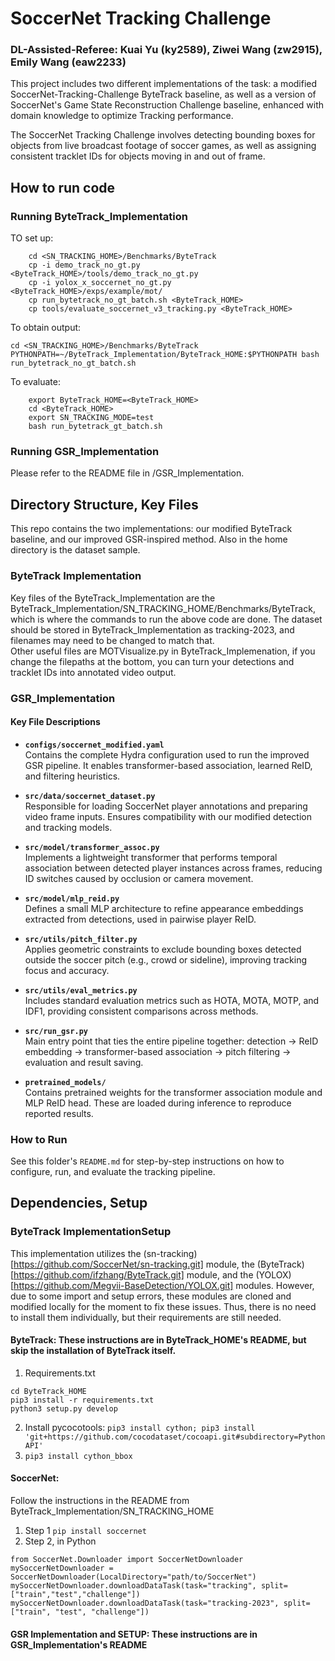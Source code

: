 # SoccerNet Tracking Challenge
### DL-Assisted-Referee: Kuai Yu (ky2589), Ziwei Wang (zw2915), Emily Wang (eaw2233)

This project includes two different implementations of the task: a modified SoccerNet-Tracking-Challenge ByteTrack baseline, as well as a version of SoccerNet's Game State Reconstruction Challenge baseline, enhanced with domain knowledge to optimize Tracking performance.  

The SoccerNet Tracking Challenge involves detecting bounding boxes for objects from live broadcast footage of soccer games, as well as assigning consistent tracklet IDs for objects moving in and out of frame.

## How to run code
### Running ByteTrack_Implementation
TO set up:
```
    cd <SN_TRACKING_HOME>/Benchmarks/ByteTrack
    cp -i demo_track_no_gt.py <ByteTrack_HOME>/tools/demo_track_no_gt.py
    cp -i yolox_x_soccernet_no_gt.py <ByteTrack_HOME>/exps/example/mot/
    cp run_bytetrack_no_gt_batch.sh <ByteTrack_HOME>
    cp tools/evaluate_soccernet_v3_tracking.py <ByteTrack_HOME>
```
To obtain output: 
```
cd <SN_TRACKING_HOME>/Benchmarks/ByteTrack
PYTHONPATH=~/ByteTrack_Implementation/ByteTrack_HOME:$PYTHONPATH bash run_bytetrack_no_gt_batch.sh
```

To evaluate:
```
    export ByteTrack_HOME=<ByteTrack_HOME>
    cd <ByteTrack_HOME>
    export SN_TRACKING_MODE=test
    bash run_bytetrack_gt_batch.sh
```

### Running GSR_Implementation
Please refer to the README file in /GSR_Implementation.
## Directory Structure, Key Files
This repo contains the two implementations: our modified ByteTrack baseline, and our improved GSR-inspired method.  Also in the home directory is the dataset sample.

### ByteTrack Implementation
Key files of the ByteTrack_Implementation are the ByteTrack_Implementation/SN_TRACKING_HOME/Benchmarks/ByteTrack, which is where the commands to run the above code are done. The dataset should be stored in ByteTrack_Implementation as tracking-2023, and filenames may need to be changed to match that.   
Other useful files are MOTVisualize.py in ByteTrack_Implemenation, if you change the filepaths at the bottom, you can turn your detections and tracklet IDs into annotated video output.  

### GSR_Implementation
#### Key File Descriptions

- **`configs/soccernet_modified.yaml`**  
  Contains the complete Hydra configuration used to run the improved GSR pipeline. It enables transformer-based association, learned ReID, and filtering heuristics.

- **`src/data/soccernet_dataset.py`**  
  Responsible for loading SoccerNet player annotations and preparing video frame inputs. Ensures compatibility with our modified detection and tracking models.

- **`src/model/transformer_assoc.py`**  
  Implements a lightweight transformer that performs temporal association between detected player instances across frames, reducing ID switches caused by occlusion or camera movement.

- **`src/model/mlp_reid.py`**  
  Defines a small MLP architecture to refine appearance embeddings extracted from detections, used in pairwise player ReID.

- **`src/utils/pitch_filter.py`**  
  Applies geometric constraints to exclude bounding boxes detected outside the soccer pitch (e.g., crowd or sideline), improving tracking focus and accuracy.

- **`src/utils/eval_metrics.py`**  
  Includes standard evaluation metrics such as HOTA, MOTA, MOTP, and IDF1, providing consistent comparisons across methods.

- **`src/run_gsr.py`**  
  Main entry point that ties the entire pipeline together: detection → ReID embedding → transformer-based association → pitch filtering → evaluation and result saving.

- **`pretrained_models/`**  
  Contains pretrained weights for the transformer association module and MLP ReID head. These are loaded during inference to reproduce reported results.

### How to Run

See this folder's `README.md` for step-by-step instructions on how to configure, run, and evaluate the tracking pipeline.


## Dependencies, Setup
### ByteTrack ImplementationSetup
This implementation utilizes the (sn-tracking)[https://github.com/SoccerNet/sn-tracking.git] module, the (ByteTrack)[https://github.com/ifzhang/ByteTrack.git] module, and the (YOLOX)[https://github.com/Megvii-BaseDetection/YOLOX.git] modules.  However, due to some import and setup errors, these modules are cloned and modified locally for the moment to fix these issues.  Thus, there is no need to install them individually, but their requirements are still needed.

#### ByteTrack: These instructions are in ByteTrack_HOME's README, but skip the installation of ByteTrack itself.
1. Requirements.txt
```
cd ByteTrack_HOME
pip3 install -r requirements.txt
python3 setup.py develop
```
2. Install pycocotools: `pip3 install cython; pip3 install 'git+https://github.com/cocodataset/cocoapi.git#subdirectory=PythonAPI'`
3. `pip3 install cython_bbox`

#### SoccerNet:
Follow the instructions in the README from ByteTrack_Implementation/SN_TRACKING_HOME
1.  Step 1
`pip install soccernet`
2. Step 2, in Python
```
from SoccerNet.Downloader import SoccerNetDownloader
mySoccerNetDownloader = SoccerNetDownloader(LocalDirectory="path/to/SoccerNet")
mySoccerNetDownloader.downloadDataTask(task="tracking", split=["train","test","challenge"])
mySoccerNetDownloader.downloadDataTask(task="tracking-2023", split=["train", "test", "challenge"])
```
#### GSR Implementation and SETUP: These instructions are in GSR_Implementation's README




